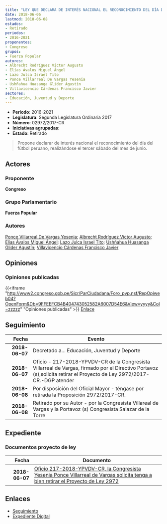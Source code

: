 ```yaml
---
title: "LEY QUE DECLARA DE INTERÉS NACIONAL EL RECONOCIMIENTO DEL DÍA DEL FÚTBOL PERUANO, REALIZÁNDOSE EL TERCER SÁBADO DEL MES DE JUNIO"
date: 2018-06-06
lastmod: 2018-06-08
estados:
- Retirado
periodos:
- 2016-2021
proponentes:
- Congreso
grupos:
- Fuerza Popular
autores:
- Albrecht Rodríguez Víctor Augusto
- Elías Ávalos Miguel Ángel
- Lazo Julca Israel Tito
- Ponce Villarreal De Vargas Yesenia
- Ushñahua Huasanga Glider Agustín
- Villavicencio Cárdenas Francisco Javier
sectores:
- Educación, Juventud y Deporte
---
```

- **Periodo**: 2016-2021
- **Legislatura**: Segunda Legislatura Ordinaria 2017
- **Número**: 02972/2017-CR
- **Iniciativas agrupadas**: 
- **Estado**: Retirado

> Propone declarar de interés nacional el reconocimiento del día del fútbol peruano, realizándose el tercer sábado del mes de junio.


## Actores

### Proponente

**Congreso**

### Grupo Parlamentario

**Fuerza Popular**

### Autores

[Ponce Villarreal De Vargas Yesenia](mailto:mailto:yponce@congreso.gob.pe); [Albrecht Rodríguez Víctor Augusto](mailto:mailto:valbrecht@congreso.gob.pe); [Elías Ávalos Miguel Ángel](mailto:mailto:melias@congreso.gob.pe); [Lazo Julca Israel Tito](mailto:mailto:ilazo@congreso.gob.pe); [Ushñahua Huasanga Glider Agustín](mailto:mailto:gushnahua@congreso.gob.pe); [Villavicencio Cárdenas Francisco Javier](mailto:mailto:fvillavicencio@congreso.gob.pe)

## Opiniones

### Opiniones publicadas

{{<iframe "http://www2.congreso.gob.pe/Sicr/ParCiudadana/Foro_pvp.nsf/RepOpiweb04?OpenForm&Db=9FFEEFCB4B404743052582A6007D54E6&View=yyyy&Col=zzzzz" "Opiniones publicadas" >}}
[Enlace](http://www2.congreso.gob.pe/Sicr/ParCiudadana/Foro_pvp.nsf/RepOpiweb04?OpenForm&Db=9FFEEFCB4B404743052582A6007D54E6&View=yyyy&Col=zzzzz)


## Seguimiento

| Fecha | Evento |
|------:|--------|
| **2018-06-07** | Decretado a... Educación, Juventud y Deporte |
| **2018-06-07** | Oficio - 217-2018-YPVDV-CR de la Congresista Villarreal de Vargas, firmado por el Directivo Portavoz (s),solicita retirar el Proyecto de Ley 2972/2017-CR.-DGP atender |
| **2018-06-08** | Por disposición del Oficial Mayor - téngase por retirada la Proposición 2972/2017-CR. |
| **2018-06-08** | Retirado por su Autor - por la Congresista Villareal de Vargas y la Portavoz (s) Congresista Salazar de la Torre |

## Expediente

### Documentos proyecto de ley

| Fecha | Documento |
|------:|-----------|
| **2018-06-07** | [Oficio 217-2018-YPVDV-CR, la Congresista Yesenia Ponce Villarreal de Vargas solicita tenga a bien retirar el Proyecto de Ley 2972](http://www.leyes.congreso.gob.pe/Documentos/2016_2021/Oficios/Congresistas/OFICIO-217-YPVDV-CR.pdf) |

## Enlaces

- [Seguimiento](http://www2.congreso.gob.pe/Sicr/TraDocEstProc/CLProLey2016.nsf/f7fff46988ca05b1052578e100829cc7/6a57c456d08becfa052582a4005d422a?OpenDocument)
- [Expediente Digital](http://www2.congreso.gob.pe/Sicr/TraDocEstProc/Expvirt_2011.nsf/visbusqptramdoc1621/02972?opendocument)

